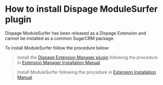 # How to install Dispage ModuleSurfer plugin

Dispage ModuleSurfer has been released as a Dispage Extension and cannot be installed as a common SugarCRM package.

To install ModuleSurfer follow the procedure below:

> Install the [Dispage Extension Manager plugin](http://www.dispage.com/products/extension-manager) following the procedure in [Extension Manager Installation Manual](https://raw.githubusercontent.com/dispage/SugarCE-Add-ons/master/Extension%20Manager/INSTALL_1.2.pdf)

> Install ModuleSurfer following the procedure in [Extension Installation Manual](https://raw.githubusercontent.com/dispage/SugarCE-Add-ons/master/Extension%20Manager/Generic_Extension_Install.1.2.pdf)
